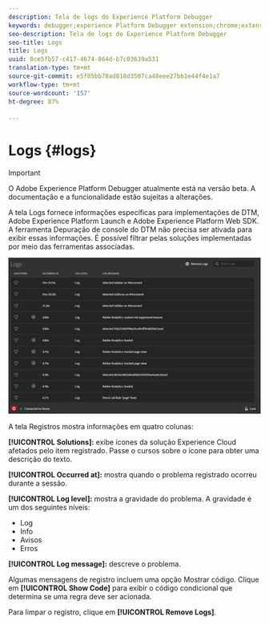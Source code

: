 ```yaml
---
description: Tela de logs do Experience Platform Debugger
keywords: debugger;experience Platform Debugger extension;chrome;extension;logs
seo-description: Tela de logs do Experience Platform Debugger
seo-title: Logs
title: Logs
uuid: 8ce5fb57-c417-4674-864d-b7c03639a531
translation-type: tm+mt
source-git-commit: e5f85bb78ad818d3507ca48eee27bb1e44f4e1a7
workflow-type: tm+mt
source-wordcount: '157'
ht-degree: 87%

---
```



# Logs {#logs}

>[!IMPORTANT]
>
>O Adobe Experience Platform Debugger atualmente está na versão beta. A documentação e a funcionalidade estão sujeitas a alterações.

A tela Logs fornece informações específicas para implementações de DTM, Adobe Experience Platform Launch e Adobe Experience Platform Web SDK. A ferramenta Depuração de console do DTM não precisa ser ativada para exibir essas informações. É possível filtrar pelas soluções implementadas por meio das ferramentas associadas.

![](assets/logs.jpg)

A tela Registros mostra informações em quatro colunas:

**[!UICONTROL Solutions]:** exibe ícones da solução Experience Cloud afetados pelo item registrado. Passe o cursos sobre o ícone para obter uma descrição do texto.

**[!UICONTROL Occurred at]:** mostra quando o problema registrado ocorreu durante a sessão.

**[!UICONTROL Log level]:** mostra a gravidade do problema. A gravidade é um dos seguintes níveis:

* Log
* Info
* Avisos
* Erros

**[!UICONTROL Log message]:** descreve o problema.

Algumas mensagens de registro incluem uma opção Mostrar código. Clique em **[!UICONTROL Show Code]** para exibir o código condicional que determina se uma regra deve ser acionada.

Para limpar o registro, clique em **[!UICONTROL Remove Logs]**.

